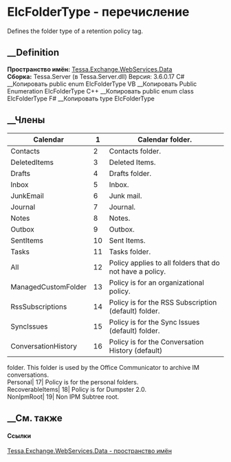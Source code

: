 # ElcFolderType - перечисление
Defines the folder type of a retention policy tag.
## __Definition
 **Пространство имён:**
[Tessa.Exchange.WebServices.Data](N_Tessa_Exchange_WebServices_Data.htm)  
 **Сборка:** Tessa.Server (в Tessa.Server.dll) Версия: 3.6.0.17
C# __Копировать
     public enum ElcFolderType
VB __Копировать
     Public Enumeration ElcFolderType
C++ __Копировать
     public enum class ElcFolderType
F# __Копировать
     type ElcFolderType
##  __Члены
Calendar| 1|  Calendar folder.  
---|---|---  
Contacts| 2|  Contacts folder.  
DeletedItems| 3|  Deleted Items.  
Drafts| 4|  Drafts folder.  
Inbox| 5|  Inbox.  
JunkEmail| 6|  Junk mail.  
Journal| 7|  Journal.  
Notes| 8|  Notes.  
Outbox| 9|  Outbox.  
SentItems| 10|  Sent Items.  
Tasks| 11|  Tasks folder.  
All| 12|  Policy applies to all folders that do not have a policy.  
ManagedCustomFolder| 13|  Policy is for an organizational policy.  
RssSubscriptions| 14|  Policy is for the RSS Subscription (default) folder.  
SyncIssues| 15|  Policy is for the Sync Issues (default) folder.  
ConversationHistory| 16|  Policy is for the Conversation History (default)
folder. This folder is used by the Office Communicator to archive IM
conversations.  
Personal| 17|  Policy is for the personal folders.  
RecoverableItems| 18|  Policy is for Dumpster 2.0.  
NonIpmRoot| 19|  Non IPM Subtree root.  
## __См. также
#### Ссылки
[Tessa.Exchange.WebServices.Data - пространство
имён](N_Tessa_Exchange_WebServices_Data.htm)

